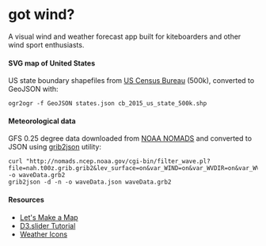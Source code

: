 # got wind?
A visual wind and weather forecast app built for kiteboarders and other wind sport enthusiasts.

#### SVG map of United States
US state boundary shapefiles from [US Census Bureau](https://www.census.gov/geo/maps-data/data/cbf/cbf_state.html) (500k), converted to GeoJSON with:
```
ogr2ogr -f GeoJSON states.json cb_2015_us_state_500k.shp
```

#### Meteorological data
GFS 0.25 degree data downloaded from [NOAA NOMADS](http://nomads.ncep.noaa.gov/) and converted to JSON using [grib2json](https://github.com/cambecc/grib2json) utility:
```
curl "http://nomads.ncep.noaa.gov/cgi-bin/filter_wave.pl?file=nah.t00z.grib.grib2&lev_surface=on&var_WIND=on&var_WVDIR=on&var_WVHGT=on&var_WVPER=on&subregion=&leftlon=-81&rightlon=-70&toplat=40&bottomlat=30&dir=%2Fmulti_2.20160912" -o waveData.grb2
grib2json -d -n -o waveData.json waveData.grb2
```

#### Resources
* [Let's Make a Map](https://bost.ocks.org/mike/map/)
* [D3.slider Tutorial](http://sujeetsr.github.io/d3.slider/)
* [Weather Icons](https://erikflowers.github.io/weather-icons/)
